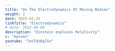 ```yaml
---
title: "On The Electrodynamics Of Moving Bodies"
weight: 2
date: 2025-01-25
linkTitle: "Electrodynamics"
# date: 2022-08-08
description: "Einstein explains Relativity"
c: "maroon"
youtube: "lmsTdzBql5o"
---
```


<!-- June 30, 1905 -->
